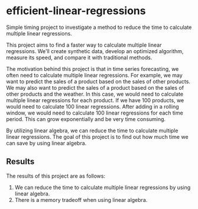 # efficient-linear-regressions

Simple timing project to investigate a method to reduce the time to calculate multiple linear regressions.

This project aims to find a faster way to calculate multiple linear regressions. We'll create synthetic data, develop an optimized algorithm, measure its speed, and compare it with traditional methods.

The motivation behind this project is that in time series forecasting, we often need to calculate multiple linear regressions. For example, we may want to predict the sales of a product based on the sales of other products. We may also want to predict the sales of a product based on the sales of other products and the weather. In this case, we would need to calculate multiple linear regressions for each product. If we have 100 products, we would need to calculate 100 linear regressions. After adding in a rolling window, we would need to calculate 100 linear regressions for each time period. This can grow exponentially and be very time consuming.

By utilizing linear algebra, we can reduce the time to calculate multiple linear regressions. The goal of this project is to find out how much time we can save by using linear algebra.

## Results

The results of this project are as follows:

1. We can reduce the time to calculate multiple linear regressions by using linear algebra.
2. There is a memory tradeoff when using linear algebra.
